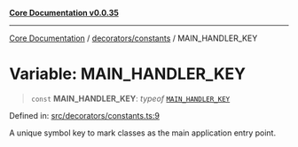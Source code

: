 [**Core Documentation v0.0.35**](../../../README.md)

***

[Core Documentation](../../../modules.md) / [decorators/constants](../README.md) / MAIN\_HANDLER\_KEY

# Variable: MAIN\_HANDLER\_KEY

> `const` **MAIN\_HANDLER\_KEY**: *typeof* [`MAIN_HANDLER_KEY`](MAIN_HANDLER_KEY.md)

Defined in: [src/decorators/constants.ts:9](https://github.com/stonemjs/core/blob/c9d95b58ccfb8efcaba0bed7bbf19084836cc28d/src/decorators/constants.ts#L9)

A unique symbol key to mark classes as the main application entry point.

